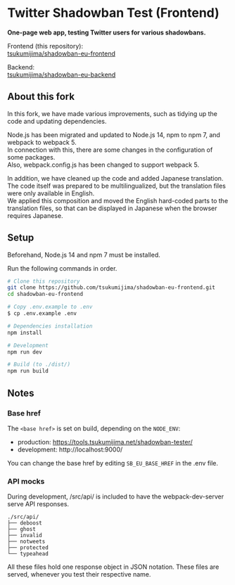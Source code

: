 # Twitter Shadowban Test (Frontend)

**One-page web app, testing Twitter users for various shadowbans.**

Frontend (this repository):   
[tsukumijima/shadowban-eu-frontend](https://github.com/tsukumijima/shadowban-eu-frontend)

Backend:   
[tsukumijima/shadowban-eu-backend](https://github.com/tsukumijima/shadowban-eu-backend)

## About this fork

In this fork, we have made various improvements, such as tidying up the code and updating dependencies.

Node.js has been migrated and updated to Node.js 14, npm to npm 7, and webpack to webpack 5.  
In connection with this, there are some changes in the configuration of some packages.  
Also, webpack.config.js has been changed to support webpack 5.

In addition, we have cleaned up the code and added Japanese translation.  
The code itself was prepared to be multilingualized, but the translation files were only available in English.  
We applied this composition and moved the English hard-coded parts to the translation files, so that can be displayed in Japanese when the browser requires Japanese.

## Setup

Beforehand, Node.js 14 and npm 7 must be installed.

Run the following commands in order.

```bash
# Clone this repository
git clone https://github.com/tsukumijima/shadowban-eu-frontend.git
cd shadowban-eu-frontend

# Copy .env.example to .env
$ cp .env.example .env

# Dependencies installation
npm install

# Development
npm run dev

# Build (to ./dist/)
npm run build
```

## Notes

### Base href

The `<base href>` is set on build, depending on the `NODE_ENV`:

  - production: https://tools.tsukumijima.net/shadowban-tester/
  - development: http://localhost:9000/

You can change the base href by editing `SB_EU_BASE_HREF` in the .env file.
 
### API mocks

During development, /src/api/ is included to have the webpack-dev-server serve API responses.

```
./src/api/
├── deboost
├── ghost
├── invalid
├── notweets
├── protected
└── typeahead
```

All these files hold one response object in JSON notation.
These files are served, whenever you test their respective name.
